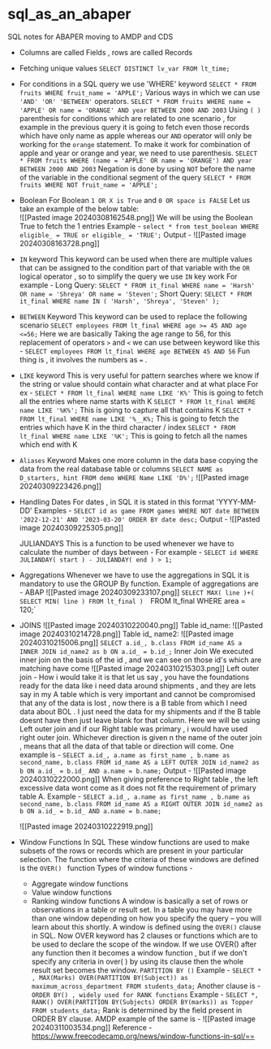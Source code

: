 # sql_as_an_abaper
SQL notes for ABAPER moving to AMDP and CDS 
* Columns are called Fields , rows are called Records
* Fetching unique values 
	`SELECT DISTINCT lv_var FROM lt_time;`

* For conditions in a SQL query we use 'WHERE' keyword
	`SELECT * FROM fruits WHERE fruit_name = 'APPLE';`
	Various ways in which we can use `'AND' 'OR' 'BETWEEN'` operators.
	`SELECT * FROM fruits WHERE name = 'APPLE' OR name = 'ORANGE' AND year BETWEEN 2000 AND 2003`
	Using `( )` parenthesis for conditions which are related to one scenario , for example 
	in the previous query it is going to fetch even those records which have only name as apple 
	whereas our `AND` operator will only be working for the `orange` statement. 
	To make it work for combination of apple and year or orange and year, we need to use parenthesis. 
	`SELECT * FROM fruits WHERE (name = 'APPLE' OR name = 'ORANGE') AND year BETWEEN 2000 AND 2003`
	Negation is done by using `NOT` before the name of the variable in the conditional segment of the query 
	`SELECT * FROM fruits WHERE NOT fruit_name = 'APPLE';`
* Boolean 
	For Boolean `1 OR X is True` and `0 OR space is FALSE`
	Let us take an example of the below table:  
	![[Pasted image 20240308162548.png]]
    We will be using the  Boolean True to fetch the 1 entries 
    Example -
    `select * from test_boolean WHERE eligible_ = TRUE or eligible_ = 'TRUE';`
    Output - 
    ![[Pasted image 20240308163728.png]]
*  `IN` keyword 
	This keyword can be used when there are multiple values that can be assigned to the condition part of that variable with the `OR` logical operator , so to simplify the query we use `IN` key work 
	For example - 
	Long Query:
	`SELECT * FROM it_final WHERE name = 'Harsh' OR name = 'Shreya' OR name = 'Steven';`
	Short Query: 
	`SELECT * FROM it_final WHERE name IN ( 'Harsh', 'Shreya', 'Steven' );`
* `BETWEEN` Keyword 
	This keyword can be used to replace the following scenario 
	`SELECT employees FROM lt_final WHERE age >= 45 AND age <=56;`
	Here we are basically Taking the age range to 56, for this replacement of operators `>` and `<` we can use between keyword like this - 
	`SELECT employees FROM lt_final WHERE age BETWEEN 45 AND 56`
	Fun thing is , it involves the numbers as `=` . 
* `LIKE` keyword
	This is very useful for pattern searches where we know if the string or value should contain what character and at what place
	For ex - 
	`SELECT * FROM lt_final WHERE name LIKE 'K%'`
	This is going to fetch all the entries where name starts with K 
	`SELECT * FROM lt_final WHERE name LIKE '%K%';`
	This is going to capture all that contains K 
	`SELECT * FROM lt_final WHERE name LIKE '%__K%;`
	This is going to fetch the entries which have K in the third character / index 
	`SELECT * FROM lt_final WHERE name LIKE '%K';`
	This is going to fetch all the names which end with K 
* `Aliases` Keyword 
	Makes one more column in the data base copying the data from the real database table or columns 
	`SELECT NAME as D_starters, hint FROM demo WHERE Name LIKE 'D%';`
	![[Pasted image 20240309223426.png]]
* Handling Dates 
	For dates , in SQL it is stated in this format 'YYYY-MM-DD' 
	Examples - 
	`SELECT id as game FROM games WHERE NOT date BETWEEN '2022-12-21' AND '2023-03-20' ORDER BY date desc;`
	Output - 
	![[Pasted image 20240309225305.png]]
	
	JULIANDAYS 
	This is a function to be used whenever we have to calculate the number of days between - 
	For example - 
	`SELECT id WHERE JULIANDAY( start ) - JULIANDAY( end ) > 1;`
* Aggregations 
	Whenever we have to use the aggregations in SQL it is mandatory to use the GROUP By function. 
	Example of aggregations are - 
	ABAP 
	![[Pasted image 20240309233107.png]]
	`SELECT MAX( line )+( SELECT MIN( line ) FROM lt_final ) 
	`FROM lt_final WHERE area = 120;`
* JOINS 
	![[Pasted image 20240310220040.png]]
	Table id_name: 
	![[Pasted image 20240310214728.png]]
	Table id_ name2: 
	![[Pasted image 20240310215006.png]]
	`SELECT a.id_, b.class FROM id_name AS a INNER JOIN id_name2 as b ON a.id_ = b.id_;`
	Inner Join 
	We executed inner join on the basis of the id , and we can see on those id's which are matching have come
	![[Pasted image 20240310215303.png]]
	Left outer join - 
	How i would take it is that let us say , you have the foundations ready for the data like i need data around shipments , and they are lets say in my A table which is very important and cannot be compromised that any of the data is lost , now there is a B table from which I need data about BOL . I just need the data for my shipments and if the B table doesnt have then just leave blank for that column. 
	Here we will be using Left outer join and if our Right table was primary , i would have used right outer join. 
	Whichever direction is given n the name of the outer join , means that all the data of that table or direction will come. 
	One example is - 
	`SELECT a.id_, a.name as first_name , b.name as second_name, b.class FROM id_name AS a LEFT OUTER JOIN id_name2 as b ON a.id_ = b.id_ AND a.name = b.name;`
	Output - 
	![[Pasted image 20240310222000.png]]
	When giving preference to Right table , the left excessive data wont come as it does not fit the requirement of primary table A. 
	Example - 
	`SELECT a.id_, a.name as first_name , b.name as second_name, b.class FROM id_name AS a RIGHT OUTER JOIN id_name2 as b ON a.id_ = b.id_ AND a.name = b.name;`
	
	![[Pasted image 20240310222919.png]]
* Window Functions In SQL 
	These window functions are used to make subsets of the rows or records which are present in your particular selection. The function where the criteria of these windows are defined is the `OVER() ` function 
	Types of window functions - 
	- Aggregate window functions
	- Value window functions
	- Ranking window functions
	A window is basically a set of rows or observations in a table or result set. In a table you may have more than one window depending on how you specify the query – you will learn about this shortly. A window is defined using the `OVER()` clause in SQL.
	Now OVER keyword has 2 clauses or functions which are to be used to declare the scope of the window. 
	If we use OVER() after any function then it becomes a window function , but if we don't specify any criteria in over( ) by using its clause then the whole result set becomes the window.
	`PARTITION BY ()`
	Example - 
	`SELECT * , MAX(Marks) OVER(PARTITION BY(Subject)) as maximum_across_department FROM students_data;`
	Another clause is - 
	`ORDER BY() , widely used for RANK functions`
	Example - 
	`SELECT *, RANK() OVER(PARTITION BY(Subjects) ORDER BY(marks)) as Topper FROM students_data;`
	Rank is determined by the field present in ORDER BY clause. 
	AMDP example of the same is - 
	![[Pasted image 20240311003534.png]]
	Reference - 
	https://www.freecodecamp.org/news/window-functions-in-sql/==
